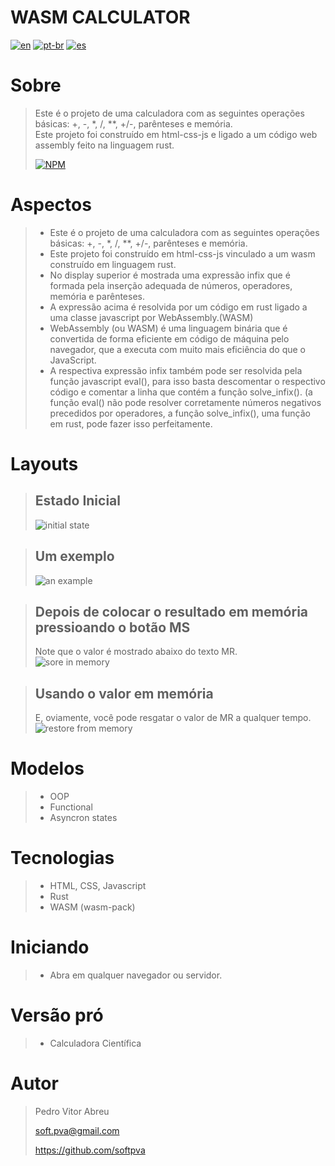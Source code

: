 # **WASM CALCULATOR**
[![en](https://img.shields.io/badge/lang-en-red.svg)](./README.md)
[![pt-br](https://img.shields.io/badge/lang-pt--br-green.svg)](./README.pt-br.md)
[![es](https://img.shields.io/badge/lang-es-yellow.svg)](./README.es.md)

# Sobre
> Este é o projeto de uma calculadora com as seguintes operações básicas: +, -, *, /, **, +/-, parênteses e memória.  
> Este projeto foi construído em html-css-js e ligado a um código web assembly feito na linguagem rust.
>
> [![NPM](https://img.shields.io/npm/l/react)](./LICENSE)  

# Aspectos
> - Este é o projeto de uma calculadora com as seguintes operações básicas: +, -, *, /, **, +/-, parênteses e memória.
> - Este projeto foi construído em html-css-js vinculado a um wasm construído em linguagem rust.
> - No display superior é mostrada uma expressão infix que é formada pela inserção adequada de números, operadores, memória e parênteses.
> - A expressão acima é resolvida por um código em rust ligado a uma classe javascript por WebAssembly.(WASM)
> - WebAssembly (ou WASM) é uma linguagem binária que é convertida de forma eficiente em código de máquina pelo navegador, que a executa com muito mais eficiência do que o JavaScript.
> - A respectiva expressão infix também pode ser resolvida pela função javascript eval(), para isso basta descomentar o respectivo código e comentar a linha que contém a função solve_infix(). (a função eval() não pode resolver corretamente números negativos precedidos por operadores, a função solve_infix(), uma função em rust, pode fazer isso perfeitamente.  

# Layouts
> ## Estado Inicial  
> ![initial state](/readmeImages/init.gif)  

> ## Um exemplo  
> ![an example](/readmeImages/pict_1.gif)  

> ## Depois de colocar o resultado em memória pressioando o botão MS  
> Note que o valor é mostrado abaixo do texto MR.  
> ![sore in memory](/readmeImages/pict_2.gif)  

> ## Usando o valor em memória  
> E, oviamente, você pode resgatar o valor de MR a qualquer tempo.  
> ![restore from memory](/readmeImages/pict_3.gif)   

# Modelos
> - OOP
> - Functional
> - Asyncron states

# Tecnologias
> - HTML, CSS, Javascript
> - Rust
> - WASM (wasm-pack)

# Iniciando
> - Abra em qualquer navegador ou servidor.

# Versão pró
> - Calculadora Científica

# Autor
> Pedro Vitor Abreu
>
> <soft.pva@gmail.com>
>
> <https://github.com/softpva>
>